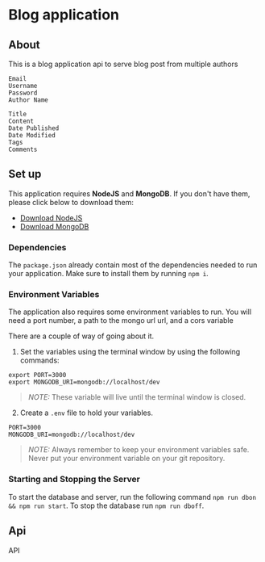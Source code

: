 # Blog application

## About

This is a blog application api to serve blog post from multiple authors
```
Email
Username
Password
Author Name

Title 
Content
Date Published
Date Modified
Tags
Comments
```

## Set up

This application requires **NodeJS** and **MongoDB**. If you don't have them, please click below to download them:

- [Download NodeJS](https://nodejs.org)
- [Download MongoDB](https://www.mongodb.com/download-center#community)


### Dependencies

The `package.json` already contain most of the dependencies needed to run your application. 
Make sure to install them by running `npm i`.

### Environment Variables

The application also requires some environment variables to run. You will need a port number, a path to the mongo url url, and a cors variable

There are a couple of way of going about it. 
1. Set the variables using the terminal window by using the following commands:

```
export PORT=3000
export MONGODB_URI=mongodb://localhost/dev
```
> *NOTE:* These variable will live until the terminal window is closed.

2. Create a `.env` file to hold your variables.
```
PORT=3000
MONGODB_URI=mongodb://localhost/dev
```
> *NOTE:* Always remember to keep your environment variables safe. Never put your environment variable on your git repository.

### Starting and Stopping the Server

To start the database and server, run the following command `npm run dbon && npm run start`.
To stop the database run `npm run dboff`.

## Api

API